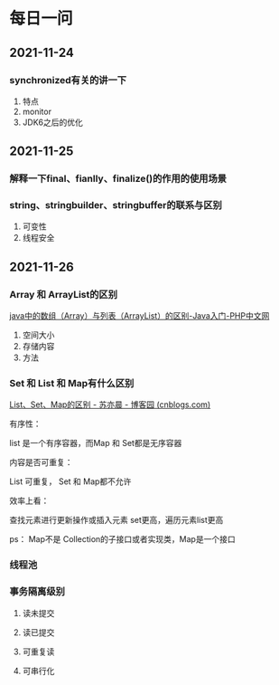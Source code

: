 # 每日一问

## 2021-11-24

### synchronized有关的讲一下

1. 特点
2. monitor
3. JDK6之后的优化



## 2021-11-25

### 解释一下final、fianlly、finalize()的作用的使用场景

### string、stringbuilder、stringbuffer的联系与区别

1. 可变性
2. 线程安全



## 2021-11-26

### Array 和 ArrayList的区别

[java中的数组（Array）与列表（ArrayList）的区别-Java入门-PHP中文网](https://www.php.cn/java/guide/437356.html)

1. 空间大小
2. 存储内容
3. 方法



### Set 和 List 和 Map有什么区别

[List、Set、Map的区别 - 苏亦晨 - 博客园 (cnblogs.com)](https://www.cnblogs.com/IvesHe/p/6108933.html)

有序性：

list 是一个有序容器，而Map 和 Set都是无序容器



内容是否可重复：

List 可重复， Set 和 Map都不允许



效率上看：

查找元素进行更新操作或插入元素 set更高，遍历元素list更高



ps： Map不是 Collection的子接口或者实现类，Map是一个接口

### 线程池

### 事务隔离级别

1. 读未提交

2. 读已提交

3. 可重复读

4. 可串行化

   